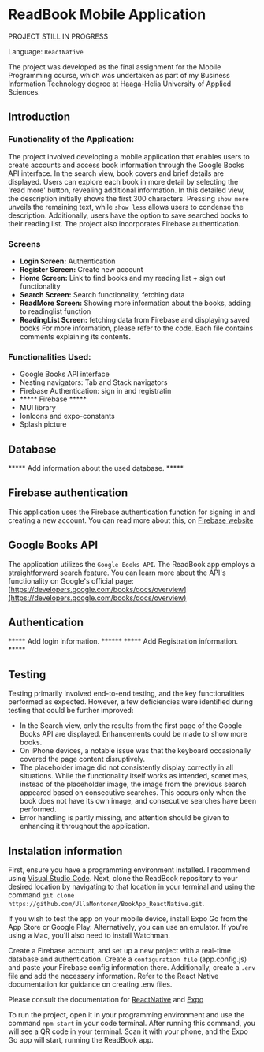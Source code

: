 # ReadBook Mobile Application

PROJECT STILL IN PROGRESS

Language: `ReactNative`

The project was developed as the final assignment for the Mobile Programming course, which was undertaken as part of my Business Information Technology degree at Haaga-Helia University of Applied Sciences.

## Introduction

### Functionality of the Application:
The project involved developing a mobile application that enables users to create accounts and access book information through the Google Books API interface. In the search view, book covers and brief details are displayed. Users can explore each book in more detail by selecting the 'read more' button, revealing additional information. In this detailed view, the description initially shows the first 300 characters. Pressing `show more` unveils the remaining text, while `show less` allows users to condense the description. Additionally, users have the option to save searched books to their reading list. The project also incorporates Firebase authentication.

### Screens
- **Login Screen:** Authentication
- **Register Screen:** Create new account
- **Home Screen:** Link to find books and my reading list + sign out functionality
- **Search Screen:** Search functionality, fetching data
- **ReadMore Screen:** Showing more information about the books, adding to readinglist function
- **ReadingList Screen:** fetching data from Firebase and displaying saved books
For more information, please refer to the code. Each file contains comments explaining its contents.

### Functionalities Used:
- Google Books API interface
- Nesting navigators: Tab and Stack navigators
- Firebase Authentication: sign in and registratin
- ***** Firebase *****
- MUI library
- IonIcons and expo-constants
- Splash picture


## Database
***** Add information about the used database. *****


## Firebase authentication
This application uses the Firebase authentication function for signing in and creating a new account. 
You can read more about this, on [Firebase website](https://firebase.google.com/docs/auth?authuser=0)

## Google Books API
The application utilizes the `Google Books API`. The ReadBook app employs a straightforward search feature. You can learn more about the API's functionality on Google's official page: [https://developers.google.com/books/docs/overview](https://developers.google.com/books/docs/overview)

## Authentication

***** Add login information. ******
***** Add Registration information. *****

## Testing
Testing primarily involved end-to-end testing, and the key functionalities performed as expected. However, a few deficiencies were identified during testing that could be further improved:
* In the Search view, only the results from the first page of the Google Books API are displayed. Enhancements could be made to show more books.
* On iPhone devices, a notable issue was that the keyboard occasionally covered the page content disruptively.
* The placeholder image did not consistently display correctly in all situations. While the functionality itself works as intended, sometimes, instead of the placeholder image, the image from the previous search appeared based on consecutive searches. This occurs only when the book does not have its own image, and consecutive searches have been performed.
* Error handling is partly missing, and attention should be given to enhancing it throughout the application.

## Instalation information
First, ensure you have a programming environment installed. I recommend using [Visual Studio Code](https://code.visualstudio.com/). Next, clone the ReadBook repository to your desired location by navigating to that location in your terminal and using the command `git clone https://github.com/UllaMontonen/BookApp_ReactNative.git`.

If you wish to test the app on your mobile device, install Expo Go from the App Store or Google Play. Alternatively, you can use an emulator. If you're using a Mac, you'll also need to install Watchman.

Create a Firebase account, and set up a new project with a real-time database and authentication. Create a `configuration file` (app.config.js) and paste your Firebase config information there. Additionally, create a `.env` file and add the necessary information. Refer to the React Native documentation for guidance on creating .env files.

Please consult the documentation for [ReactNative](https://reactnative.dev) and [Expo](https://docs.expo.dev/get-started/installation/)

To run the project, open it in your programming environment and use the command `npm start` in your code terminal. After running this command, you will see a QR code in your terminal. Scan it with your phone, and the Expo Go app will start, running the ReadBook app.